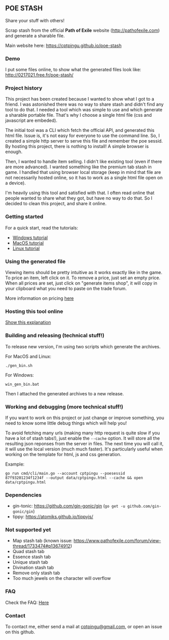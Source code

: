 ## POE STASH

Share your stuff with others!

Scrap stash from the official **Path of Exile** website (http://pathofexile.com)
and generate a sharable file.

Main website here: https://cptpingu.github.io/poe-stash

### Demo

I put some files online, to show what the generated files look like:
http://0217021.free.fr/poe-stash/

### Project history

This project has been created because I wanted to show what I got to a friend. I
was astonished there was no way to share stash and didn't find any tool to do
that. I needed a tool which was simple to use and which generate a sharable
portable file. That's why I choose a single html file (css and javascript are
embeded).

The initial tool was a CLI which fetch the official API, and generated this html
file. Issue is, it's not easy for everyone to use the command line. So, I
created a simple http server to serve this file and remember the poe sessid. By
hosting this project, there is nothing to install! A simple browser is enough.

Then, I wanted to handle item selling. I didn't like existing tool (even if
there are more advanced). I wanted something like the premium tab stash in game.
I handled that using browser local storage (keep in mind that file are not
necessarily hosted online, so it has to work as a single html file open on a
device).

I'm heavily using this tool and satisfied with that. I often read online that
people wanted to share what they got, but have no way to do that. So I decided
to clean this project, and share it online.

### Getting started

For a quick start, read the tutorials:
  * [Windows tutorial](docs/tutorial_windows.md)
  * [MacOS tutorial](docs/tutorial_mac.md)
  * [Linux tutorial](docs/tutorial_linux.md)

### Using the generated file

Viewing items should be pretty intuitive as it works exactly like in the game.
To price an item, left click on it. To remove a price, just set an empty price.
When all prices are set, just click on "generate items shop", it will copy in
your clipboard what you need to paste on the trade forum.

More information on pricing [here](docs/prices.md)

### Hosting this tool online

[Show this explanation](/docs/hosting.md)

### Building and releasing (technical stuff!)

To release new version, I'm using two scripts which generate the archives.

For MacOS and Linux:
```
./gen_bin.sh
```

For Windows:
```
win_gen_bin.bat
```

Then I attached the generated archives to a new release.

### Working and debugging (more technical stuff!)

If you want to work on this project or just change or improve something, you
need to know some little debug things which will help you!

To avoid fetching many urls (making many http request is quite slow if you have
a lot of stash tabs!), just enable the `--cache` option. It will store all the
resulting json reponses from the server in files. The next time you will call
it, it will use the local version (much much faster). It's particularly useful
when working on the template for html, js and css generation.

Example:
```
go run cmd/cli/main.go --account cptpingu --poesessid 87f93201234f1234f --output data/cptpingu.html --cache && open data/cptpingu.html
```

### Dependencies

  * gin-tonic: https://github.com/gin-gonic/gin (`go get -u github.com/gin-gonic/gin`)
  * tippy: https://atomiks.github.io/tippyjs/

### Not supported yet

  * Map stash tab (known issue: https://www.pathofexile.com/forum/view-thread/1733474#p13674912)
  * Quad stash tab
  * Essence stash tab
  * Unique stash tab
  * Divination stash tab
  * Remove only stash tab
  * Too much jewels on the character will overflow

### FAQ

Check the FAQ: [Here](/docs/faq.md)

### Contact

To contact me, either send a mail at cptpingu@gmail.com, or open an issue on
this github.
